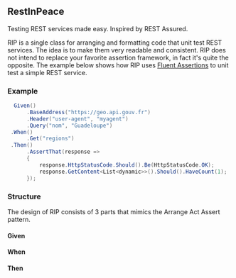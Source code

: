 ## RestInPeace
Testing REST services made easy. Inspired by REST Assured.

RIP is a single class for arranging and formatting code that unit test REST services. The idea is to make them very readable and consistent. RIP does not intend to replace your favorite assertion framework, in fact it's quite the opposite. The example below shows how  RIP uses [Fluent Assertions](http://fluentassertions.com/) to unit test a simple REST service.

### Example
```c#
  Given()
      .BaseAddress("https://geo.api.gouv.fr")
      .Header("user-agent", "myagent")
      .Query("nom", "Guadeloupe")
 .When()
      .Get("regions")
 .Then()
      .AssertThat(response =>
      {
          response.HttpStatusCode.Should().Be(HttpStatusCode.OK);
          response.GetContent<List<dynamic>>().Should().HaveCount(1);
      });
```

### Structure
The design of RIP consists of 3 parts that mimics the Arrange Act Assert pattern.

#### Given

#### When

#### Then
